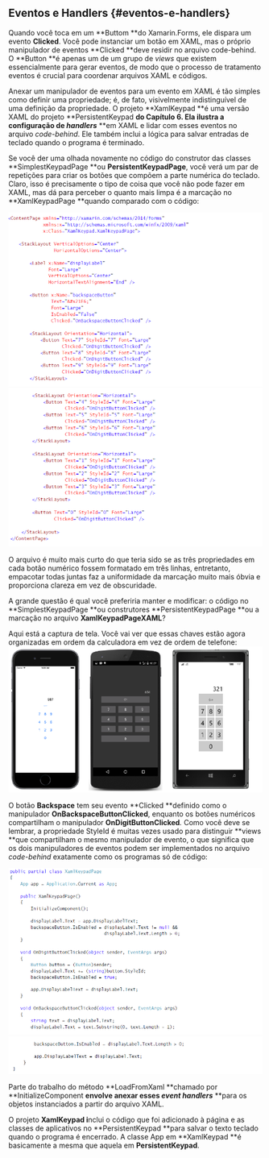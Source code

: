## Eventos e Handlers {#eventos-e-handlers}

Quando você toca em um **Buttom **do Xamarin.Forms, ele dispara um evento **Clicked**. Você pode instanciar um botão em XAML, mas o próprio manipulador de eventos **Clicked **deve residir no arquivo code-behind. O **Button **é apenas um de um grupo de _views_ que existem essencialmente para gerar eventos, de modo que o processo de tratamento eventos é crucial para coordenar arquivos XAML e códigos.

Anexar um manipulador de eventos para um evento em XAML é tão simples como definir uma propriedade; é, de fato, visivelmente indistinguível de uma definição da propriedade. O projeto **XamlKeypad **é uma versão XAML do projeto **PersistentKeypad **do Capítulo 6. Ela ilustra a configuração de  _**handlers**_** **em XAML e lidar com esses eventos no arquivo _code-behind_. Ele também inclui a lógica para salvar entradas de teclado quando o programa é terminado.

Se você der uma olhada novamente no código do construtor das classes **SimplestKeypadPage **ou **PersistentKeypadPage**, você verá um par de repetições para criar os botões que compõem a parte numérica do teclado. Claro, isso é precisamente o tipo de coisa que você não pode fazer em XAML, mas dá para perceber o quanto mais limpa é a marcação no **XamlKeypadPage **quando comparado com o código:

![](/assets/08-20-xamlkeypage)![](/assets/08-20-xamlkeypage2)

O arquivo é muito mais curto do que teria sido se as três propriedades em cada botão numérico fossem formatado em três linhas, entretanto, empacotar todas juntas faz a uniformidade da marcação muito mais óbvia e proporciona clareza em vez de obscuridade.

A grande questão é qual você preferiria manter e modificar: o código no **SimplestKeypadPage **ou construtores **PersistentKeypadPage **ou a marcação no arquivo **XamlKeypadPageXAML**?

Aqui está a captura de tela. Você vai ver que essas chaves estão agora organizadas em ordem da calculadora em vez de ordem de telefone:![](/assets/08-21-telas)

O botão **Backspace** tem seu evento **Clicked **definido como o manipulador **OnBackspaceButtonClicked**, enquanto os botões numéricos compartilham o manipulador **OnDigitButtonClicked**_._ Como você deve se lembrar, a propriedade StyleId é muitas vezes usado para distinguir **views **que compartilham o mesmo manipulador de evento, o que significa que os dois manipuladores de eventos podem ser implementados no arquivo _code-behind_ exatamente como os programas só de código:

![](/assets/08-22-code)![](/assets/08-22-code2)

Parte do trabalho do método **LoadFromXaml **chamado por **InitializeComponent **envolve anexar esses _**event** **handlers**_** **para os objetos instanciados a partir do arquivo XAML.

O projeto **XamlKeypad i**nclui o código que foi adicionado à página e as classes de aplicativos no **PersistentKeypad **para salvar o texto teclado quando o programa é encerrado. A classe App em **XamlKeypad **é basicamente a mesma que aquela em **PersistentKeypad**.

